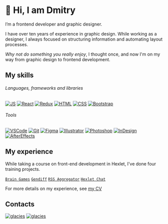 # 👋 Hi, I am Dmitry

I’m a frontend developer and graphic designer.

I have over ten years of experience in graphic design. While working as a designer, I always focused on structuring information and automating layout processes.

_Why not do something you really enjoy_, I thought once, and now I'm on my way from graphic design to frontend development.

## My skills

###### Languages, frameworks and libraries

[![JS][JS-badge]][JS-url]
[![React][React-badge]][React-url]
[![Redux][Redux-badge]][Redux-url]
[![HTML][HTML-badge]][HTML-url]
[![CSS][CSS-badge]][CSS-url]
[![Bootstrap][Bootstrap-badge]][Bootstrap-url]

###### Tools

[![VSCode][VSCode-badge]][VSCode-url]
[![Git][Git-badge]][Git-url]
[![Figma][Figma-badge]][Figma-url]
[![Illustrator][Illustrator-badge]][Illustrator-url]
[![Photoshop][Photoshop-badge]][Photoshop-url]
[![InDesign][InDesign-badge]][InDesign-url]
[![AfterEffects][AfterEffects-badge]][AfterEffects-url]

## My experience

While taking a course on front-end development in Hexlet, I've done four training projects.
  
[`Brain Games`](https://github.com/faciledictu/frontend-project-lvl1)
[`Gendiff`](https://github.com/faciledictu/frontend-project-lvl2)
[`RSS Aggregator`](https://github.com/faciledictu/frontend-project-11)
[`Hexlet Chat`](https://github.com/faciledictu/frontend-project-12)
 
For more details on my experience, see [my CV](https://cv.hexlet.io/resumes/1279)

## Contacts

[![glacies][Telegram-badge]][Telegram-url]
[![glacies][LinkedIn-badge]][LinkedIn-url]

[JS-badge]: https://img.shields.io/badge/JavaScript-000000?style=for-the-badge&logo=javascript
[JS-url]: https://www.w3schools.com/js/

[React-badge]: https://img.shields.io/badge/React-000000?style=for-the-badge&logo=react
[React-url]: https://react.dev

[Redux-badge]: https://img.shields.io/badge/Redux-000000?style=for-the-badge&logo=redux&logoColor=764abc
[Redux-url]: https://redux.js.org

[HTML-badge]: https://img.shields.io/badge/HTML5-000000?style=for-the-badge&logo=html5
[HTML-url]: https://www.w3schools.com/html/

[CSS-badge]: https://img.shields.io/badge/CSS3-000000?style=for-the-badge&logo=css3&logoColor=1572B6
[CSS-url]: https://www.w3schools.com/css/

[Bootstrap-badge]: https://img.shields.io/badge/Bootstrap-000000?style=for-the-badge&logo=bootstrap
[Bootstrap-url]: https://getbootstrap.com

[VSCode-badge]: https://img.shields.io/badge/VSCode-000000?style=flat-square&logo=visualStudioCode&logoColor=007ACC
[VSCode-url]: https://code.visualstudio.com

[Git-badge]: https://img.shields.io/badge/Git-000000?style=flat-square&logo=git
[Git-url]: https://git-scm.com

[Figma-badge]: https://img.shields.io/badge/Figma-000000?style=flat-square&logo=Figma
[Figma-url]: https://www.figma.com/

[Illustrator-badge]: https://img.shields.io/badge/Illustrator-000000?style=flat-square&logo=AdobeIllustrator
[Illustrator-url]: https://www.adobe.com/products/illustrator.html

[Photoshop-badge]: https://img.shields.io/badge/Photoshop-000000?style=flat-square&logo=AdobePhotoshop
[Photoshop-url]: https://www.adobe.com/products/photoshop.html

[InDesign-badge]: https://img.shields.io/badge/InDesign-000000?style=flat-square&logo=AdobeInDesign
[InDesign-url]: https://www.adobe.com/products/indesign.html

[AfterEffects-badge]: https://img.shields.io/badge/AfterEffects-000000?style=flat-square&logo=AdobeAfterEffects
[AfterEffects-url]: https://www.adobe.com/products/aftereffects.html

[Telegram-badge]: https://img.shields.io/badge/glacies-ffffff?style=flat-square&logo=Telegram
[Telegram-url]: https://t.me/glacies

[LinkedIn-badge]: https://img.shields.io/badge/Dmitry%20Zhigulin-ffffff?style=flat-square&logo=LinkedIn&logoColor=blue
[LinkedIn-url]: https://linkedin.com/in/dmitryzhigulin
